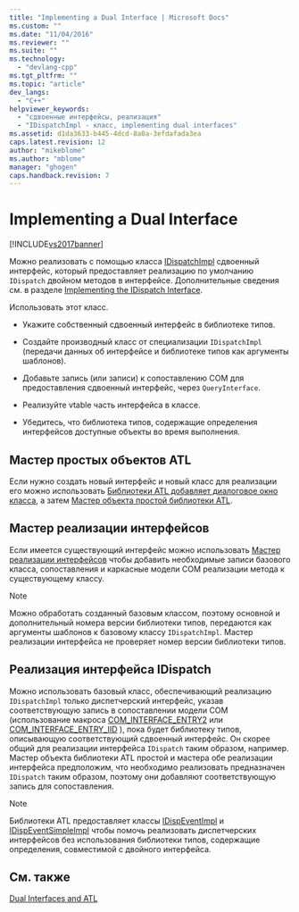 ```yaml
---
title: "Implementing a Dual Interface | Microsoft Docs"
ms.custom: ""
ms.date: "11/04/2016"
ms.reviewer: ""
ms.suite: ""
ms.technology: 
  - "devlang-cpp"
ms.tgt_pltfrm: ""
ms.topic: "article"
dev_langs: 
  - "C++"
helpviewer_keywords: 
  - "сдвоенные интерфейсы, реализация"
  - "IDispatchImpl - класс, implementing dual interfaces"
ms.assetid: d1da3633-b445-4dcd-8a0a-3efdafada3ea
caps.latest.revision: 12
author: "mikeblome"
ms.author: "mblome"
manager: "ghogen"
caps.handback.revision: 7
---
```

# Implementing a Dual Interface
[!INCLUDE[vs2017banner](../assembler/inline/includes/vs2017banner.md)]

Можно реализовать с помощью класса [IDispatchImpl](../atl/reference/idispatchimpl-class.md) сдвоенный интерфейс, который предоставляет реализацию по умолчанию `IDispatch` двойном методов в интерфейсе.  Дополнительные сведения см. в разделе [Implementing the IDispatch Interface](http://msdn.microsoft.com/ru-ru/0e171f7f-0022-4e9b-ac8e-98192828e945).  
  
 Использовать этот класс.  
  
-   Укажите собственный сдвоенный интерфейс в библиотеке типов.  
  
-   Создайте производный класс от специализации `IDispatchImpl` \(передачи данных об интерфейсе и библиотеке типов как аргументы шаблонов\).  
  
-   Добавьте запись \(или записи\) к сопоставлению COM для предоставления сдвоенный интерфейс, через `QueryInterface`.  
  
-   Реализуйте vtable часть интерфейса в классе.  
  
-   Убедитесь, что библиотека типов, содержащие определения интерфейсов доступные объекты во время выполнения.  
  
## Мастер простых объектов ATL  
 Если нужно создать новый интерфейс и новый класс для реализации его можно использовать [Библиотеки ATL добавляет диалоговое окно класса](../ide/add-class-dialog-box.md), а затем [Мастер объекта простой библиотеки ATL](../atl/reference/atl-simple-object-wizard.md).  
  
## Мастер реализации интерфейсов  
 Если имеется существующий интерфейс можно использовать [Мастер реализации интерфейсов](../Topic/Adding%20a%20New%20Interface%20in%20an%20ATL%20Project.md) чтобы добавить необходимые записи базового класса, сопоставления и каркасные модели COM реализации метода к существующему классу.  
  
> [!NOTE]
>  Можно обработать созданный базовым классом, поэтому основной и дополнительный номера версии библиотеки типов, передаются как аргументы шаблонов к базовому классу `IDispatchImpl`.  Мастер реализации интерфейса не проверяет номер версии библиотеки типов.  
  
## Реализация интерфейса IDispatch  
 Можно использовать базовый класс, обеспечивающий реализацию `IDispatchImpl` только диспетчерский интерфейс, указав соответствующую запись в сопоставлении модели COM \(использование макроса [COM\_INTERFACE\_ENTRY2](../Topic/COM_INTERFACE_ENTRY2.md) или [COM\_INTERFACE\_ENTRY\_IID](../Topic/COM_INTERFACE_ENTRY_IID.md) \), пока будет библиотеку типов, описывающую соответствующий сдвоенный интерфейс.  Он скорее общий для реализации интерфейса `IDispatch` таким образом, например.  Мастер объекта библиотеки ATL простой и мастера обе реализации интерфейса предположим, что необходимо реализовать предназначен `IDispatch` таким образом, поэтому они добавляют соответствующую запись для сопоставления.  
  
> [!NOTE]
>  Библиотеки ATL предоставляет классы [IDispEventImpl](../atl/reference/idispeventimpl-class.md) и [IDispEventSimpleImpl](../atl/reference/idispeventsimpleimpl-class.md) чтобы помочь реализовать диспетчерских интерфейсов без использования библиотеки типов, содержащие определения, совместимой с двойного интерфейса.  
  
## См. также  
 [Dual Interfaces and ATL](../atl/dual-interfaces-and-atl.md)